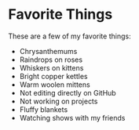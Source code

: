 # Favorite Things

These are a few of my favorite things:

- Chrysanthemums
- Raindrops on roses
- Whiskers on kittens
- Bright copper kettles
- Warm woolen mittens
- Not editing directly on GitHub
- Not working on projects
- Fluffy blankets
- Watching shows with my friends
